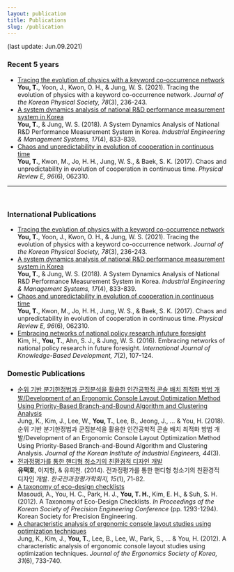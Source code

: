 ```yaml
---
layout: publication
title: Publications
slug: /publication
---
```


(last update: Jun.09.2021)
<h3> Recent 5 years </h3>
<ul>
  <li> 
    <a href="https://link.springer.com/article/10.1007/s40042-020-00051-5">Tracing the evolution of physics with a keyword co-occurrence network</a><br> 
    <b>You, T.</b>, Yoon, J., Kwon, O. H., & Jung, W. S. (2021). Tracing the evolution of physics with a keyword co-occurrence network. <i>Journal of the Korean Physical Society, 78</i>(3), 236-243.
  </li>
  <li> 
    <a href="http://www.iemsjl.org/journal/article.php?code=64941">A system dynamics analysis of national R&D performance measurement system in Korea</a><br> 
    <b>You, T.</b>, & Jung, W. S. (2018). A System Dynamics Analysis of National R&D Performance Measurement System in Korea. <i>Industrial Engineering & Management Systems, 17</i>(4), 833-839.
  </li>
  <li> 
    <a href="https://journals.aps.org/pre/abstract/10.1103/PhysRevE.96.062310">Chaos and unpredictability in evolution of cooperation in continuous time</a><br> 
    <b>You, T.</b>, Kwon, M., Jo, H. H., Jung, W. S., & Baek, S. K. (2017). Chaos and unpredictability in evolution of cooperation in continuous time. <i>Physical Review E, 96</i>(6), 062310.
  </li>  
</ul>
<hr>
<br>

<h3> International Publications </h3>
<ul>
  <li> 
    <a href="https://link.springer.com/article/10.1007/s40042-020-00051-5">Tracing the evolution of physics with a keyword co-occurrence network</a><br> 
    <b>You, T.</b>, Yoon, J., Kwon, O. H., & Jung, W. S. (2021). Tracing the evolution of physics with a keyword co-occurrence network. <i>Journal of the Korean Physical Society, 78</i>(3), 236-243.
  </li>
  <li> 
    <a href="http://www.iemsjl.org/journal/article.php?code=64941">A system dynamics analysis of national R&D performance measurement system in Korea</a><br> 
    <b>You, T.</b>, & Jung, W. S. (2018). A System Dynamics Analysis of National R&D Performance Measurement System in Korea. <i>Industrial Engineering & Management Systems, 17</i>(4), 833-839.
  </li>
  <li> 
    <a href="https://journals.aps.org/pre/abstract/10.1103/PhysRevE.96.062310">Chaos and unpredictability in evolution of cooperation in continuous time</a><br> 
    <b>You, T.</b>, Kwon, M., Jo, H. H., Jung, W. S., & Baek, S. K. (2017). Chaos and unpredictability in evolution of cooperation in continuous time. <i>Physical Review E, 96</i>(6), 062310.
  </li>
  <li> 
    <a href="https://www.inderscienceonline.com/doi/abs/10.1504/IJKBD.2016.076464">Embracing networks of national policy research infuture foresight</a><br> 
    Kim, H., <b>You, T.</b>, Ahn, S. J., & Jung, W. S. (2016). Embracing networks of national policy research in future foresight. <i>International Journal of Knowledge-Based Development, 7</i>(2), 107-124.
  </li>
</ul>

<h3> Domestic Publications </h3>
<ul>
  <li>
    <a href="https://www.researchgate.net/profile/Wonsup-Lee/publication/326091067_Development_of_an_Ergonomic_Console_Layout_Optimization_Method_Using_Priority-Based_Branch-and-Bound_Algorithm_and_Clustering_Analysis/links/5bdb96fd92851c6b27a05b68/Development-of-an-Ergonomic-Console-Layout-Optimization-Method-Using-Priority-Based-Branch-and-Bound-Algorithm-and-Clustering-Analysis.pdf">순위 기반 분기한정법과 군집분석을 활용한 인간공학적 콘솔 배치 최적화 방법 개발/Development of an Ergonomic Console Layout Optimization Method Using Priority-Based Branch-and-Bound Algorithm and Clustering Analysis</a><br>
    Jung, K., Kim, J., Lee, W., <b>You, T.</b>, Lee, B., Jeong, J., ... & You, H. (2018). 순위 기반 분기한정법과 군집분석을 활용한 인간공학적 콘솔 배치 최적화 방법 개발/Development of an Ergonomic Console Layout Optimization Method Using Priority-Based Branch-and-Bound Algorithm and Clustering Analysis. <i>Journal of the Korean Institute of Industrial Engineers, 44</i>(3).
  </li>
  <li>
  <a href="https://kiss.kstudy.com/thesis/thesis-view.asp?key=3278175">전과정평가를 통한 핸디형 청소기의 친환경적 디자인 개발</a><br>
  <b>유택호</b>, 이지형, & 유희천. (2014). 전과정평가를 통한 핸디형 청소기의 친환경적 디자인 개발. <i>한국전과정평가학회지, 15</i>(1), 71-82.
  <li> 
    <a href="https://www.koreascience.or.kr/article/CFKO201231748030874.page">A taxonomy of eco-design checklists</a><br> 
  Masoudi, A., You, H. C., Park, H. J., <b>You, T. H.</b>, Kim, E. H., & Suh, S. H. (2012). A Taxonomy of Eco-Design Checklists. <i>In Proceedings of the Korean Society of Precision Engineering Conference</i> (pp. 1293-1294). Korean Society for Precision Engineering.
  </li>
  <li> 
    <a href="https://www.koreascience.or.kr/article/JAKO201205061572878.page">A characteristic analysis of ergonomic console layout studies using optimization techniques</a><br>
    Jung, K., Kim, J., <b>You, T.</b>, Lee, B., Lee, W., Park, S., ... & You, H. (2012). A characteristic analysis of ergonomic console layout studies using optimization techniques. <i>Journal of the Ergonomics Society of Korea, 31</i>(6), 733-740.
  </li>
</ul>

